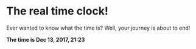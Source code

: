 # The real time clock!

Ever wanted to know what the time is? Well, your journey is about to end!

**The time is Dec 13, 2017, 21:23**